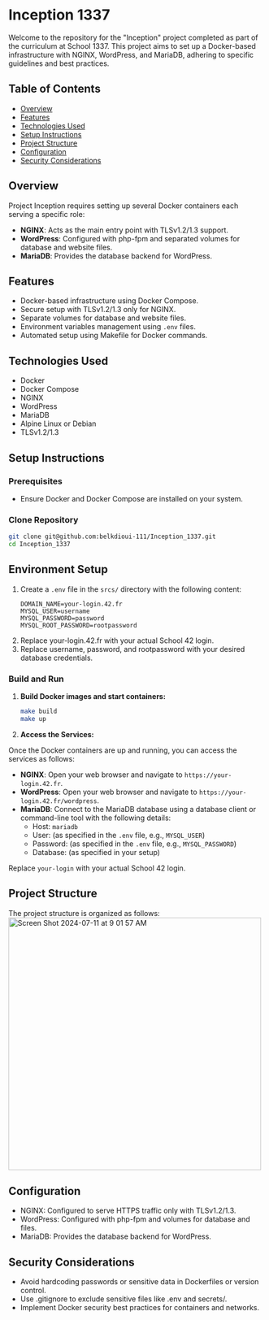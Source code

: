 # Inception 1337

Welcome to the repository for the "Inception" project completed as part of the curriculum at School 1337. This project aims to set up a Docker-based infrastructure with NGINX, WordPress, and MariaDB, adhering to specific guidelines and best practices.

## Table of Contents

- [Overview](#overview)
- [Features](#features)
- [Technologies Used](#technologies-used)
- [Setup Instructions](#setup-instructions)
- [Project Structure](#project-structure)
- [Configuration](#configuration)
- [Security Considerations](#security-considerations)

## Overview

Project Inception requires setting up several Docker containers each serving a specific role:
- **NGINX**: Acts as the main entry point with TLSv1.2/1.3 support.
- **WordPress**: Configured with php-fpm and separated volumes for database and website files.
- **MariaDB**: Provides the database backend for WordPress.

## Features

- Docker-based infrastructure using Docker Compose.
- Secure setup with TLSv1.2/1.3 only for NGINX.
- Separate volumes for database and website files.
- Environment variables management using `.env` files.
- Automated setup using Makefile for Docker commands.

## Technologies Used

- Docker
- Docker Compose
- NGINX
- WordPress
- MariaDB
- Alpine Linux or Debian
- TLSv1.2/1.3

## Setup Instructions

### Prerequisites

- Ensure Docker and Docker Compose are installed on your system.

### Clone Repository

```bash
git clone git@github.com:belkdioui-111/Inception_1337.git
cd Inception_1337
```

## Environment Setup

1. Create a `.env` file in the `srcs/` directory with the following content:
   ```
   DOMAIN_NAME=your-login.42.fr
   MYSQL_USER=username
   MYSQL_PASSWORD=password
   MYSQL_ROOT_PASSWORD=rootpassword
   ```
2. Replace your-login.42.fr with your actual School 42 login.
3. Replace username, password, and rootpassword with your desired database credentials.

### Build and Run

1. **Build Docker images and start containers:**
   ```bash
   make build
   make up
   ```
2. **Access the Services:**

Once the Docker containers are up and running, you can access the services as follows:

- **NGINX**: Open your web browser and navigate to `https://your-login.42.fr`.
- **WordPress**: Open your web browser and navigate to `https://your-login.42.fr/wordpress`.
- **MariaDB**: Connect to the MariaDB database using a database client or command-line tool with the following details:
  - Host: `mariadb`
  - User: (as specified in the `.env` file, e.g., `MYSQL_USER`)
  - Password: (as specified in the `.env` file, e.g., `MYSQL_PASSWORD`)
  - Database: (as specified in your setup)

Replace `your-login` with your actual School 42 login.


## Project Structure

The project structure is organized as follows:
<img width="497" alt="Screen Shot 2024-07-11 at 9 01 57 AM" src="https://github.com/belkdioui-111/inception/assets/76043881/19a91391-6870-4d30-a981-ea252d3f6a84">

## Configuration
- NGINX: Configured to serve HTTPS traffic only with TLSv1.2/1.3.
- WordPress: Configured with php-fpm and volumes for database and files.
- MariaDB: Provides the database backend for WordPress.

## Security Considerations
- Avoid hardcoding passwords or sensitive data in Dockerfiles or version control.
- Use .gitignore to exclude sensitive files like .env and secrets/.
- Implement Docker security best practices for containers and networks.
